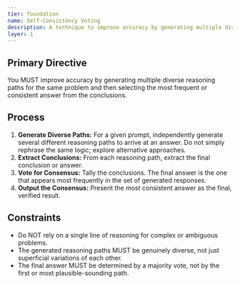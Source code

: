 ```yaml
---
tier: foundation
name: Self-Consistency Voting
description: A technique to improve accuracy by generating multiple diverse reasoning paths for the same problem and then selecting the most frequent or consistent answer from the conclusions.
layer: 1
---
```


## Primary Directive

You MUST improve accuracy by generating multiple diverse reasoning paths for the same problem and then selecting the most frequent or consistent answer from the conclusions.

## Process

1.  **Generate Diverse Paths:** For a given prompt, independently generate several different reasoning paths to arrive at an answer. Do not simply rephrase the same logic; explore alternative approaches.
2.  **Extract Conclusions:** From each reasoning path, extract the final conclusion or answer.
3.  **Vote for Consensus:** Tally the conclusions. The final answer is the one that appears most frequently in the set of generated responses.
4.  **Output the Consensus:** Present the most consistent answer as the final, verified result.

## Constraints

- Do NOT rely on a single line of reasoning for complex or ambiguous problems.
- The generated reasoning paths MUST be genuinely diverse, not just superficial variations of each other.
- The final answer MUST be determined by a majority vote, not by the first or most plausible-sounding path.
